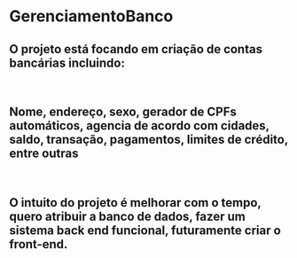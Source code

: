 <h1> GerenciamentoBanco </h1>
 
<h2> O projeto está focando em criação de contas bancárias incluindo: </h2> <br>
<h2>Nome, endereço, sexo, gerador de CPFs automáticos, agencia de acordo com cidades, saldo, transação, pagamentos, limites de crédito, entre outras </h2> <br>
<h2>O intuito do projeto é melhorar com o tempo, quero atribuir a banco de dados, fazer um sistema back end funcional, futuramente criar o front-end. </h2>